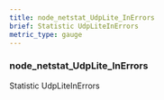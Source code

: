 ```yaml
---
title: node_netstat_UdpLite_InErrors
brief: Statistic UdpLiteInErrors
metric_type: gauge
---
```

### node_netstat_UdpLite_InErrors

Statistic UdpLiteInErrors